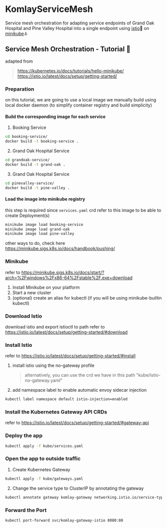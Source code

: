 # KomlayServiceMesh
Service mesh orchestration for adapting service endpoints of Grand Oak Hospital and Pine Valley Hospital into a single endpoint using [istio](https://istio.io)🚢 on [minikube](https://minikube.sigs.k8s.io/)⚓

## Service Mesh Orchestration - Tutorial 🚀
adapted from
> https://kubernetes.io/docs/tutorials/hello-minikube/
> https://istio.io/latest/docs/setup/getting-started/

### Preparation
on this tutorial, we are going to use a local image we manually build using local docker daemon (to simplify container registry and build simplicity)

#### Build the corresponding image for each service
1. Booking Service
```sh
cd booking-service/
docker build -t booking-service .
```
2. Grand Oak Hospital Service
```sh
cd grandoak-service/
docker build -t grand-oak .
```
3. Grand Oak Hospital Service
```sh
cd pinevalley-service/
docker build -t pine-valley .
```

#### Load the image into minikube registry
this step is required since `services.yaml` crd refer to this image to be able to create Deployment(s)
```sh
minikube image load booking-service
minikube image load grand-oak
minikube image load pine-valley
```

other ways to do, check here https://minikube.sigs.k8s.io/docs/handbook/pushing/

### Minikube
refer to https://minikube.sigs.k8s.io/docs/start/?arch=%2Fwindows%2Fx86-64%2Fstable%2F.exe+download
1. Install Minikube on your platform
2. Start a new cluster
3. (optional) create an alias for kubectl (if you will be using minikube-builtin kubectl)

### Download Istio
download istio and export istioctl to path
refer to https://istio.io/latest/docs/setup/getting-started/#download

### Install Istio
refer to https://istio.io/latest/docs/setup/getting-started/#install
1. install istio using the no-gateway profile
    
    > alternatively, you can use the crd we have in this path "kube/istio-no-gateway.yaml"

2. add namespace label to enable automatic envoy sidecar injection
```sh
kubectl label namespace default istio-injection=enabled
```

### Install the Kubernetes Gateway API CRDs
refer to https://istio.io/latest/docs/setup/getting-started/#gateway-api

### Deploy the app
```sh
kubectl apply -f kube/services.yaml    
```

### Open the app to outside traffic
1. Create Kubernetes Gateway
```sh
kubectl apply -f kube/gateways.yaml    
```

2. Change the service type to ClusterIP by annotating the gateway
```sh
kubectl annotate gateway komlay-gateway networking.istio.io/service-type=ClusterIP --namespace=default
 ```

### Forward the Port
```sh
kubectl port-forward svc/komlay-gateway-istio 8080:80   
```